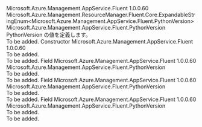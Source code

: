 <Type Name="PythonVersion" FullName="Microsoft.Azure.Management.AppService.Fluent.PythonVersion">
  <TypeSignature Language="C#" Value="public class PythonVersion : Microsoft.Azure.Management.ResourceManager.Fluent.Core.ExpandableStringEnum&lt;Microsoft.Azure.Management.AppService.Fluent.PythonVersion&gt;" />
  <TypeSignature Language="ILAsm" Value=".class public auto ansi beforefieldinit PythonVersion extends Microsoft.Azure.Management.ResourceManager.Fluent.Core.ExpandableStringEnum`1&lt;class Microsoft.Azure.Management.AppService.Fluent.PythonVersion&gt;" />
  <TypeSignature Language="DocId" Value="T:Microsoft.Azure.Management.AppService.Fluent.PythonVersion" />
  <TypeSignature Language="VB.NET" Value="Public Class PythonVersion&#xA;Inherits ExpandableStringEnum(Of PythonVersion)" />
  <TypeSignature Language="F#" Value="type PythonVersion = class&#xA;    inherit ExpandableStringEnum&lt;PythonVersion&gt;" />
  <AssemblyInfo>
    <AssemblyName>Microsoft.Azure.Management.AppService.Fluent</AssemblyName>
    <AssemblyVersion>1.0.0.60</AssemblyVersion>
  </AssemblyInfo>
  <Base>
    <BaseTypeName>Microsoft.Azure.Management.ResourceManager.Fluent.Core.ExpandableStringEnum&lt;Microsoft.Azure.Management.AppService.Fluent.PythonVersion&gt;</BaseTypeName>
    <BaseTypeArguments>
      <BaseTypeArgument TypeParamName="!0">Microsoft.Azure.Management.AppService.Fluent.PythonVersion</BaseTypeArgument>
    </BaseTypeArguments>
  </Base>
  <Interfaces />
  <Docs>
    <summary>
            PythonVersion の値を定義します。
            </summary>
    <remarks>To be added.</remarks>
  </Docs>
  <Members>
    <Member MemberName=".ctor">
      <MemberSignature Language="C#" Value="public PythonVersion ();" />
      <MemberSignature Language="ILAsm" Value=".method public hidebysig specialname rtspecialname instance void .ctor() cil managed" />
      <MemberSignature Language="DocId" Value="M:Microsoft.Azure.Management.AppService.Fluent.PythonVersion.#ctor" />
      <MemberSignature Language="VB.NET" Value="Public Sub New ()" />
      <MemberType>Constructor</MemberType>
      <AssemblyInfo>
        <AssemblyName>Microsoft.Azure.Management.AppService.Fluent</AssemblyName>
        <AssemblyVersion>1.0.0.60</AssemblyVersion>
      </AssemblyInfo>
      <Parameters />
      <Docs>
        <summary>To be added.</summary>
        <remarks>To be added.</remarks>
      </Docs>
    </Member>
    <Member MemberName="Off">
      <MemberSignature Language="C#" Value="public static readonly Microsoft.Azure.Management.AppService.Fluent.PythonVersion Off;" />
      <MemberSignature Language="ILAsm" Value=".field public static initonly class Microsoft.Azure.Management.AppService.Fluent.PythonVersion Off" />
      <MemberSignature Language="DocId" Value="F:Microsoft.Azure.Management.AppService.Fluent.PythonVersion.Off" />
      <MemberSignature Language="VB.NET" Value="Public Shared ReadOnly Off As PythonVersion " />
      <MemberSignature Language="F#" Value=" staticval mutable Off : Microsoft.Azure.Management.AppService.Fluent.PythonVersion" Usage="Microsoft.Azure.Management.AppService.Fluent.PythonVersion.Off" />
      <MemberType>Field</MemberType>
      <AssemblyInfo>
        <AssemblyName>Microsoft.Azure.Management.AppService.Fluent</AssemblyName>
        <AssemblyVersion>1.0.0.60</AssemblyVersion>
      </AssemblyInfo>
      <ReturnValue>
        <ReturnType>Microsoft.Azure.Management.AppService.Fluent.PythonVersion</ReturnType>
      </ReturnValue>
      <Docs>
        <summary>To be added.</summary>
        <remarks>To be added.</remarks>
      </Docs>
    </Member>
    <Member MemberName="V27">
      <MemberSignature Language="C#" Value="public static readonly Microsoft.Azure.Management.AppService.Fluent.PythonVersion V27;" />
      <MemberSignature Language="ILAsm" Value=".field public static initonly class Microsoft.Azure.Management.AppService.Fluent.PythonVersion V27" />
      <MemberSignature Language="DocId" Value="F:Microsoft.Azure.Management.AppService.Fluent.PythonVersion.V27" />
      <MemberSignature Language="VB.NET" Value="Public Shared ReadOnly V27 As PythonVersion " />
      <MemberSignature Language="F#" Value=" staticval mutable V27 : Microsoft.Azure.Management.AppService.Fluent.PythonVersion" Usage="Microsoft.Azure.Management.AppService.Fluent.PythonVersion.V27" />
      <MemberType>Field</MemberType>
      <AssemblyInfo>
        <AssemblyName>Microsoft.Azure.Management.AppService.Fluent</AssemblyName>
        <AssemblyVersion>1.0.0.60</AssemblyVersion>
      </AssemblyInfo>
      <ReturnValue>
        <ReturnType>Microsoft.Azure.Management.AppService.Fluent.PythonVersion</ReturnType>
      </ReturnValue>
      <Docs>
        <summary>To be added.</summary>
        <remarks>To be added.</remarks>
      </Docs>
    </Member>
    <Member MemberName="V34">
      <MemberSignature Language="C#" Value="public static readonly Microsoft.Azure.Management.AppService.Fluent.PythonVersion V34;" />
      <MemberSignature Language="ILAsm" Value=".field public static initonly class Microsoft.Azure.Management.AppService.Fluent.PythonVersion V34" />
      <MemberSignature Language="DocId" Value="F:Microsoft.Azure.Management.AppService.Fluent.PythonVersion.V34" />
      <MemberSignature Language="VB.NET" Value="Public Shared ReadOnly V34 As PythonVersion " />
      <MemberSignature Language="F#" Value=" staticval mutable V34 : Microsoft.Azure.Management.AppService.Fluent.PythonVersion" Usage="Microsoft.Azure.Management.AppService.Fluent.PythonVersion.V34" />
      <MemberType>Field</MemberType>
      <AssemblyInfo>
        <AssemblyName>Microsoft.Azure.Management.AppService.Fluent</AssemblyName>
        <AssemblyVersion>1.0.0.60</AssemblyVersion>
      </AssemblyInfo>
      <ReturnValue>
        <ReturnType>Microsoft.Azure.Management.AppService.Fluent.PythonVersion</ReturnType>
      </ReturnValue>
      <Docs>
        <summary>To be added.</summary>
        <remarks>To be added.</remarks>
      </Docs>
    </Member>
  </Members>
</Type>